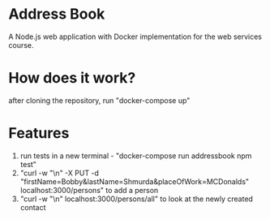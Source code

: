 # Address Book
A Node.js web application with Docker implementation for the web services course. 
# How does it work?
after cloning the repository, run "docker-compose up"
# Features
1. run tests in a new terminal - "docker-compose run addressbook npm test"
2. "curl -w "\n" -X PUT -d "firstName=Bobby&lastName=Shmurda&placeOfWork=MCDonalds" localhost:3000/persons" to add a person
3. "curl -w "\n" localhost:3000/persons/all" to look at the newly created contact
